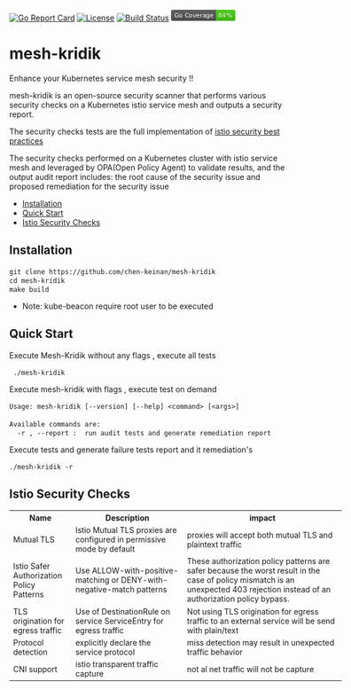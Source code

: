 [![Go Report Card](https://goreportcard.com/badge/github.com/chen-keinan/mesh-kridik)](https://goreportcard.com/report/github.com/chen-keinan/mesh-kridik)
[![License](https://img.shields.io/badge/License-Apache%202.0-blue.svg)](https://github.com/chen-keinan/lxd-probe/blob/main/LICENSE)
[![Build Status](https://travis-ci.com/chen-keinan/mesh-kridik.svg?branch=master)](https://travis-ci.com/chen-keinan/mesh-kridik)
<img src="./pkg/img/coverage_badge.png" alt="test coverage badge">
# mesh-kridik
Enhance your Kubernetes service mesh security !!

mesh-kridik is an open-source security scanner that performs various security checks on a Kubernetes istio service mesh and outputs a security report.

The security checks tests are the full implementation of [istio security best practices](https://istio.io/latest/docs/ops/best-practices/security/) <br>

The security checks performed on a Kubernetes cluster with istio service mesh and leveraged by OPA(Open Policy Agent) to validate results, and the output audit report includes:
the root cause of the security issue  and proposed remediation for the security issue


* [Installation](#installation)
* [Quick Start](#quick-start)
* [Istio Security Checks](#istio-security-checks)



## Installation

```shell
git clone https://github.com/chen-keinan/mesh-kridik
cd mesh-kridik
make build
```

- Note: kube-beacon require root user to be executed

## Quick Start

Execute Mesh-Kridik without any flags , execute all tests
```shell
 ./mesh-kridik 

```

Execute mesh-kridik  with flags , execute test on demand

```shell
Usage: mesh-kridik [--version] [--help] <command> [<args>]

Available commands are:
  -r , --report :  run audit tests and generate remediation report
 ```

Execute tests and generate failure tests report and it remediation's


```
./mesh-kridik -r
```

## Istio Security Checks
<table style="width:600px">
<tr>
    <th style="width:100px">Name</th>
    <th style="width:200px">Description</th>
    <th style="width:300px">impact</th>
</tr>
<tr>
    <td> Mutual TLS </td>
    <td> Istio  Mutual TLS proxies are configured in permissive mode by default </td>
    <td> proxies will accept both mutual TLS and plaintext traffic</td>
</tr>
<tr>
    <td>Istio Safer Authorization Policy Patterns</td>
    <td> Use ALLOW-with-positive-matching or DENY-with-negative-match patterns</td>
    <td>These authorization policy patterns are safer because the worst result in the case of policy mismatch is an unexpected 403 rejection instead of an authorization policy bypass.</td>
</tr>
<tr>
    <td>TLS origination for egress traffic</td>
    <td>Use of DestinationRule on service ServiceEntry for egress traffic</td>
    <td>Not using TLS origination for egress traffic to an external service will be send with plain/text</td>
</tr>
<tr>
    <td>Protocol detection</td>
    <td>explicitly declare the service protocol</td>
    <td>miss detection may result in unexpected traffic behavior</td>
</tr>
<tr>
    <td>CNI support</td>
    <td>istio transparent traffic capture</td>
    <td>not al net traffic will not be capture</td>
</tr>
</table>
